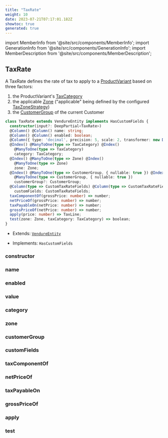 ```yaml
---
title: "TaxRate"
weight: 10
date: 2023-07-21T07:17:01.182Z
showtoc: true
generated: true
---
```

<!-- This file was generated from the Vendure source. Do not modify. Instead, re-run the "docs:build" script -->
import MemberInfo from '@site/src/components/MemberInfo';
import GenerationInfo from '@site/src/components/GenerationInfo';
import MemberDescription from '@site/src/components/MemberDescription';


## TaxRate

<GenerationInfo sourceFile="packages/core/src/entity/tax-rate/tax-rate.entity.ts" sourceLine="25" packageName="@vendure/core" />

A TaxRate defines the rate of tax to apply to a <a href='/docs/reference/typescript-api/entities/product-variant#productvariant'>ProductVariant</a> based on three factors:

1. the ProductVariant's <a href='/docs/reference/typescript-api/entities/tax-category#taxcategory'>TaxCategory</a>
2. the applicable <a href='/docs/reference/typescript-api/entities/zone#zone'>Zone</a> ("applicable" being defined by the configured <a href='/docs/reference/typescript-api/tax/tax-zone-strategy#taxzonestrategy'>TaxZoneStrategy</a>)
3. the <a href='/docs/reference/typescript-api/entities/customer-group#customergroup'>CustomerGroup</a> of the current Customer

```ts title="Signature"
class TaxRate extends VendureEntity implements HasCustomFields {
  constructor(input?: DeepPartial<TaxRate>)
  @Column() @Column() name: string;
  @Column() @Column() enabled: boolean;
  @Column({ type: 'decimal', precision: 5, scale: 2, transformer: new DecimalTransformer() }) @Column({ type: 'decimal', precision: 5, scale: 2, transformer: new DecimalTransformer() }) value: number;
  @Index() @ManyToOne(type => TaxCategory) @Index()
    @ManyToOne(type => TaxCategory)
    category: TaxCategory;
  @Index() @ManyToOne(type => Zone) @Index()
    @ManyToOne(type => Zone)
    zone: Zone;
  @Index() @ManyToOne(type => CustomerGroup, { nullable: true }) @Index()
    @ManyToOne(type => CustomerGroup, { nullable: true })
    customerGroup?: CustomerGroup;
  @Column(type => CustomTaxRateFields) @Column(type => CustomTaxRateFields)
    customFields: CustomTaxRateFields;
  taxComponentOf(grossPrice: number) => number;
  netPriceOf(grossPrice: number) => number;
  taxPayableOn(netPrice: number) => number;
  grossPriceOf(netPrice: number) => number;
  apply(price: number) => TaxLine;
  test(zone: Zone, taxCategory: TaxCategory) => boolean;
}
```
* Extends: <code><a href='/docs/reference/typescript-api/entities/vendure-entity#vendureentity'>VendureEntity</a></code>


* Implements: <code>HasCustomFields</code>



<div className="members-wrapper">

### constructor

<MemberInfo kind="method" type="(input?: DeepPartial&#60;<a href='/docs/reference/typescript-api/entities/tax-rate#taxrate'>TaxRate</a>&#62;) => TaxRate"   />


### name

<MemberInfo kind="property" type="string"   />


### enabled

<MemberInfo kind="property" type="boolean"   />


### value

<MemberInfo kind="property" type="number"   />


### category

<MemberInfo kind="property" type="<a href='/docs/reference/typescript-api/entities/tax-category#taxcategory'>TaxCategory</a>"   />


### zone

<MemberInfo kind="property" type="<a href='/docs/reference/typescript-api/entities/zone#zone'>Zone</a>"   />


### customerGroup

<MemberInfo kind="property" type="<a href='/docs/reference/typescript-api/entities/customer-group#customergroup'>CustomerGroup</a>"   />


### customFields

<MemberInfo kind="property" type="CustomTaxRateFields"   />


### taxComponentOf

<MemberInfo kind="method" type="(grossPrice: number) => number"   />


### netPriceOf

<MemberInfo kind="method" type="(grossPrice: number) => number"   />


### taxPayableOn

<MemberInfo kind="method" type="(netPrice: number) => number"   />


### grossPriceOf

<MemberInfo kind="method" type="(netPrice: number) => number"   />


### apply

<MemberInfo kind="method" type="(price: number) => TaxLine"   />


### test

<MemberInfo kind="method" type="(zone: <a href='/docs/reference/typescript-api/entities/zone#zone'>Zone</a>, taxCategory: <a href='/docs/reference/typescript-api/entities/tax-category#taxcategory'>TaxCategory</a>) => boolean"   />




</div>
